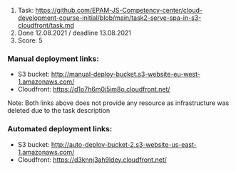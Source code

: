 1. Task: https://github.com/EPAM-JS-Competency-center/cloud-development-course-initial/blob/main/task2-serve-spa-in-s3-cloudfront/task.md
2. Done 12.08.2021 / deadline 13.08.2021
3. Score: 5

### Manual deployment links:
- S3 bucket: http://manual-deploy-bucket.s3-website-eu-west-1.amazonaws.com/
- Cloudfront: https://d1o7h6m0i5im8o.cloudfront.net/

Note: Both links above does not provide any resource as infrastructure was deleted due to the task description

### Automated deployment links:
- S3 bucket: http://auto-deploy-bucket-2.s3-website-us-east-1.amazonaws.com/
- Cloudfront: https://d3knnj3ah9ldey.cloudfront.net/
